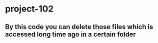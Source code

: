 # project-102
## By this code you can delete those files which is accessed long time ago in a certain folder
